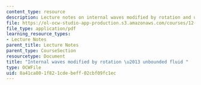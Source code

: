 ```yaml
---
content_type: resource
description: Lecture notes on internal waves modified by rotation and unbounded fluid.
file: https://ol-ocw-studio-app-production.s3.amazonaws.com/courses/12-802-wave-motion-in-the-ocean-and-the-atmosphere-spring-2008/8a41ca801f821cdebeff02cbf09fc1ec_MIT12_802S08_lec08.pdf
file_type: application/pdf
learning_resource_types:
- Lecture Notes
parent_title: Lecture Notes
parent_type: CourseSection
resourcetype: Document
title: "Internal waves modified by rotation \u2013 unbounded fluid "
type: OCWFile
uid: 8a41ca80-1f82-1cde-beff-02cbf09fc1ec
---
```

